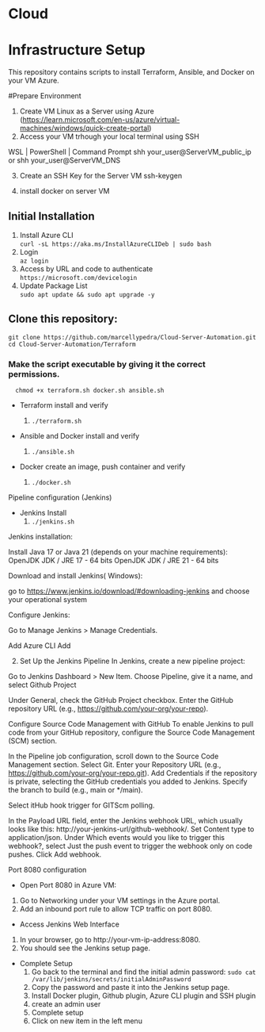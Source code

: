 # Cloud
# Infrastructure Setup

This repository contains scripts to install Terraform, Ansible, and Docker on your VM Azure.

#Prepare Environment

1. Create VM Linux as a Server using Azure (https://learn.microsoft.com/en-us/azure/virtual-machines/windows/quick-create-portal)
2. Access your VM trhough your local terminal using SSH

WSL | PowerShell | Command Prompt
shh your_user@ServerVM_public_ip or shh your_user@ServerVM_DNS

3. Create an SSH Key for the Server VM
ssh-keygen

4. install docker on server VM


## Initial Installation
   1. Install Azure CLI   
      ```curl -sL https://aka.ms/InstallAzureCLIDeb | sudo bash```
   2. Login   
      ```az login```
   3. Access by URL and code to authenticate   
      ```https://microsoft.com/devicelogin ```
   4. Update Package List   
      ```sudo apt update && sudo apt upgrade -y```
      
## Clone this repository:
   ```git clone https://github.com/marcellypedra/Cloud-Server-Automation.git```   
   ```cd Cloud-Server-Automation/Terraform```
   
   ### Make the script executable by giving it the correct permissions. 
      chmod +x terraform.sh docker.sh ansible.sh 

   - Terraform install and verify
      1. ```./terraform.sh```   
      
   - Ansible and Docker install and verify
      1. ```./ansible.sh```   
     

   - Docker create an image, push container and verify
      1. ```./docker.sh```
    

Pipeline configuration (Jenkins)

- Jenkins Install
  1. ````./jenkins.sh````

Jenkins installation:

Install Java 17 or Java 21 (depends on your machine requirements):
OpenJDK JDK / JRE 17 - 64 bits
OpenJDK JDK / JRE 21 - 64 bits

Download and install Jenkins( Windows):

go to https://www.jenkins.io/download/#downloading-jenkins
and choose your operational system

Configure Jenkins:

Go to Manage Jenkins > Manage Credentials.

Add Azure CLI 
Add 

2. Set Up the Jenkins Pipeline
In Jenkins, create a new pipeline project:

Go to Jenkins Dashboard > New Item.
Choose Pipeline, give it a name,  and select Github Project

Under General, check the GitHub Project checkbox.
Enter the GitHub repository URL (e.g., https://github.com/your-org/your-repo).

Configure Source Code Management with GitHub
To enable Jenkins to pull code from your GitHub repository, configure the Source Code Management (SCM) section.

In the Pipeline job configuration, scroll down to the Source Code Management section.
Select Git.
Enter your Repository URL (e.g., https://github.com/your-org/your-repo.git).
Add Credentials if the repository is private, selecting the GitHub credentials you added to Jenkins.
Specify the branch to build (e.g., main or */main).

Select itHub hook trigger for GITScm polling.

In the Payload URL field, enter the Jenkins webhook URL, which usually looks like this: http://your-jenkins-url/github-webhook/.
Set Content type to application/json.
Under Which events would you like to trigger this webhook?, select Just the push event to trigger the webhook only on code pushes.
Click Add webhook.











Port 8080 configuration
- Open Port 8080 in Azure VM:
1. Go to Networking under your VM settings in the Azure portal.
2. Add an inbound port rule to allow TCP traffic on port 8080.

- Access Jenkins Web Interface
1. In your browser, go to http://your-vm-ip-address:8080.
2. You should see the Jenkins setup page.

- Complete Setup
  1. Go back to the terminal and find the initial admin password:
   ````sudo cat /var/lib/jenkins/secrets/initialAdminPassword````
  2. Copy the password and paste it into the Jenkins setup page.
  3. Install Docker plugin, Github plugin, Azure CLI plugin and SSH plugin
  4. create an admin user
  5. Complete setup
  6. Click on new item  in the left menu
 

  
   





        

        
     





